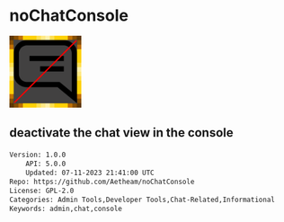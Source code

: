 # noChatConsole
<img src="https://raw.githubusercontent.com/Aetheam/noChatConsole/cc1a6ad7c57d0b1d5e5f143513a20bb722242cad/icon.png" width="128" height="128" />

## deactivate the chat view in the console 
```properties
Version: 1.0.0
    API: 5.0.0
    Updated: 07-11-2023 21:41:00 UTC
Repo: https://github.com/Aetheam/noChatConsole
License: GPL-2.0
Categories: Admin Tools,Developer Tools,Chat-Related,Informational
Keywords: admin,chat,console
```